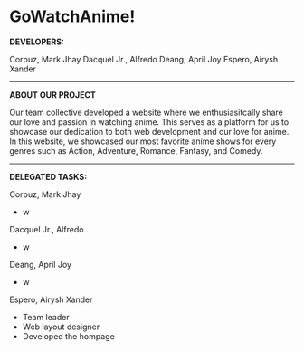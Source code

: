 # GoWatchAnime!

**DEVELOPERS:**

Corpuz, Mark Jhay
Dacquel Jr., Alfredo
Deang, April Joy
Espero, Airysh Xander

---

**ABOUT OUR PROJECT**

Our team collective developed a website where we enthusiasitcally share our love and passion in watching anime. This serves as a platform for us to showcase our dedication to both web development and our love for anime. In this website, we showcased our most favorite anime shows for every genres such as Action, Adventure, Romance, Fantasy, and Comedy.

---

**DELEGATED TASKS:**

Corpuz, Mark Jhay

* w


Dacquel Jr., Alfredo

* w


Deang, April Joy

* w


Espero, Airysh Xander

* Team leader
* Web layout designer
* Developed the hompage
